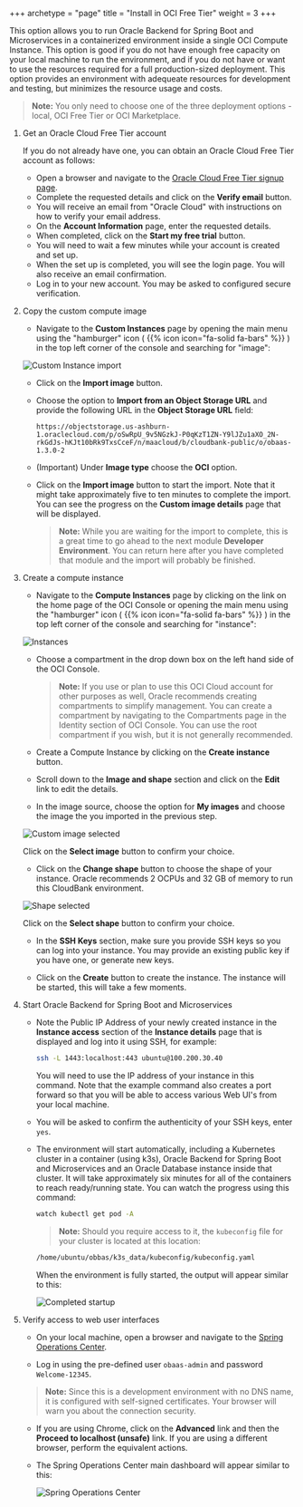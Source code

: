 +++
archetype = "page"
title = "Install in OCI Free Tier"
weight = 3
+++

This option allows you to run Oracle Backend for Spring Boot and Microservices in a containerized
environment inside a single OCI Compute Instance.  This option is good if you do not have enough
free capacity on your local machine to run the environment, and if you do not have or want to use
the resources required for a full production-sized deployment.  This option provides an environment
with adequeate resources for development and testing, but minimizes the resource usage and costs.

   > **Note:** You only need to choose one of the three deployment options - local, OCI Free Tier or OCI Marketplace.

1. Get an Oracle Cloud Free Tier account

   If you do not already have one, you can obtain an Oracle Cloud Free Tier account as follows: 

   * Open a browser and navigate to the [Oracle Cloud Free Tier signup page](https://signup.cloud.oracle.com/).
   * Complete the requested details and click on the **Verify email** button. 
   * You will receive an email from "Oracle Cloud" with instructions on how to verify your email address.
   * On the **Account Information** page, enter the requested details. 
   * When completed, click on the **Start my free trial** button.
   * You will need to wait a few minutes while your account is created and set up.
   * When the set up is completed, you will see the login page. You will also receive an email confirmation.
   * Log in to your new account. You may be asked to configured secure verification.

1. Copy the custom compute image

   * Navigate to the **Custom Instances** page by opening the main menu using the "hamburger" 
     icon ( {{% icon icon="fa-solid fa-bars" %}} )  in the top left corner of the console and searching for
     "image":

    ![Custom Instance import](../images/install-free-tier-3.png " ")   

   * Click on the **Import image** button.    

   * Choose the option to **Import from an Object Storage URL** and provide the following URL in the **Object Storage URL** field: 

     ```
     https://objectstorage.us-ashburn-1.oraclecloud.com/p/oSwRpU_9v5NGzkJ-P0qKzT1ZN-Y9lJZu1aXO_2N-rkGdJs-hKJt10bRk9TxsCceF/n/maacloud/b/cloudbank-public/o/obaas-1.3.0-2
     ```

   * (Important) Under **Image type** choose the **OCI** option.

   * Click on the **Import image** button to start the import.  Note that it might take approximately five to ten minutes to complete the import. 
     You can see the progress on the **Custom image details** page that will be displayed.

     > **Note:** While you are waiting for the import to complete, this is a great time to go ahead to the next module **Developer Environment**. You can return here after you have completed that module and the import will probably be finished.

1. Create a compute instance

   * Navigate to the **Compute Instances** page by clicking on the link on the home page of the OCI Console 
     or opening the main menu using the "hamburger" icon ( {{% icon icon="fa-solid fa-bars" %}} )  in the top left corner of the console and searching for
     "instance":

    ![Instances](../images/install-free-tier-1.png " ")     

   * Choose a compartment in the drop down box on the left hand side of the OCI Console.  

     > **Note:** If you use or plan to use this OCI Cloud account for other purposes as well, Oracle recommends creating compartments to simplify management. You can create a compartment by navigating to the Compartments page in the Identity section of OCI Console. You can use the root compartment if you wish, but it is not generally recommended.

   * Create a Compute Instance by clicking on the **Create instance** button.

   * Scroll down to the **Image and shape** section and click on the **Edit** link to edit the details.

   * In the image source, choose the option for **My images** and choose the image the you imported in the previous step.

    ![Custom image selected](../images/install-free-tier-4.png " ")     

     Click on the **Select image** button to confirm your choice.

   * Click on the **Change shape** button to choose the shape of your instance.  Oracle recommends 2 OCPUs and 32 GB of memory to run this CloudBank environment.

    ![Shape selected](../images/install-free-tier-6.png " ")     

     Click on the **Select shape** button to confirm your choice.

   * In the **SSH Keys** section, make sure you provide SSH keys so you can log into your instance.  You
     may provide an existing public key if you have one, or generate new keys.

   * Click on the **Create** button to create the instance.  The instance will be started, this will take a few moments.  

1. Start Oracle Backend for Spring Boot and Microservices

   * Note the Public IP Address of your newly created instance in the **Instance access** section of the **Instance details** page
     that is displayed and log into it using SSH, for example:

     ```bash
     ssh -L 1443:localhost:443 ubuntu@100.200.30.40 
     ```

     You will need to use the IP address of your instance in this command. Note that the example command also
     creates a port forward so that you will be able to access various Web UI's from your local machine.

   * You will be asked to confirm the authenticity of your SSH keys, enter `yes`.

   * The environment will start automatically, including a Kubernetes cluster in a container (using k3s), Oracle Backend
     for Spring Boot and Microservices and an Oracle Database instance inside that cluster. It will take
     approximately six minutes for all of the containers to reach ready/running state. You can watch the
     progress using this command:

     ```bash
     watch kubectl get pod -A
     ```

     > **Note:** Should you require access to it, the `kubeconfig` file for your cluster is located at this location:

     
     ```bash
     /home/ubuntu/obbas/k3s_data/kubeconfig/kubeconfig.yaml
     ```

     When the environment is fully started, the output will appear similar to this: 

     ![Completed startup](../images/install-free-tier-2.png " ")     


1. Verify access to web user interfaces

   * On your local machine, open a browser and navigate to the [Spring Operations Center](https://localhost:1433/soc).

   * Log in using the pre-defined user `obaas-admin` and password `Welcome-12345`.

    > **Note:** Since this is a development environment with no DNS name, it is configured with self-signed certificates. Your browser will warn you about the connection security.

   * If you are using Chrome, click on the **Advanced** link and then the **Proceed to localhost (unsafe)** link.
     If you are using a different browser, perform the equivalent actions.

   * The Spring Operations Center main dashboard will appear similar to this:

     ![Spring Operations Center](../images/install-free-tier-5.png " ")     
